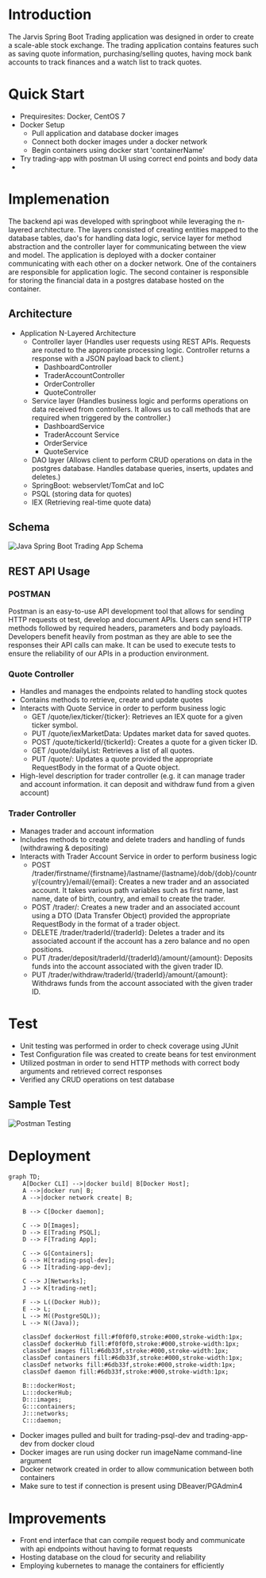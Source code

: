 
# Introduction
The Jarvis Spring Boot Trading application was designed in order to create a scale-able stock exchange. The trading application contains features such as
saving quote information, purchasing/selling quotes, having mock bank accounts to track finances and a watch list to track quotes. 
# Quick Start
- Prequiresites: Docker, CentOS 7
- Docker Setup
    - Pull application and database docker images
    - Connect both docker images under a docker network
    - Begin containers using docker start 'containerName'
- Try trading-app with postman UI using correct end points and body data
- 

# Implemenation
The backend api was developed with springboot while leveraging the n-layered architecture. The layers consisted of creating entities mapped to the database tables, dao's for handling data logic, service layer for method abstraction and the controller layer for communicating between the view and model. 
The application is deployed with a docker container communicating with each other on a docker
network. One of the containers are responsible for application logic. The second container is responsible for storing the financial data in a postgres database hosted on the container.

## Architecture
- Application N-Layered Architecture
    - Controller layer (Handles user requests using REST APIs. Requests are routed to the appropriate processing logic. Controller returns a response with a JSON payload back to client.)
      - DashboardController
      - TraderAccountController
      - OrderController
      - QuoteController
    - Service layer (Handles business logic and performs operations on data received from controllers. It allows us to call methods that are required when triggered by the controller.)
      - DashboardService
      - TraderAccount Service
      - OrderService
      - QuoteService
    - DAO layer (Allows client to perform CRUD operations on data in the postgres database. Handles database queries, inserts, updates and deletes.)
    - SpringBoot: webservlet/TomCat and IoC
    - PSQL (storing data for quotes)
    - IEX (Retrieving real-time quote data)
## Schema
![Java Spring Boot Trading App Schema](./assets/schema.png)

## REST API Usage
### POSTMAN
Postman is an easy-to-use API development tool that allows for sending HTTP requests ot test, develop and document APIs. Users can send HTTP methods followed by required headers, parameters and body payloads. 
Developers benefit heavily from postman as they are able to see the responses their API calls can make. It can be used to execute tests to ensure the reliability of our APIs in a production environment.
### Quote Controller
- Handles and manages the endpoints related to handling stock quotes
- Contains methods to retrieve, create and update quotes
- Interacts with Quote Service in order to perform business logic
  - GET /quote/iex/ticker/{ticker}: Retrieves an IEX quote for a given ticker symbol.
  - PUT /quote/iexMarketData: Updates market data for saved quotes.
  - POST /quote/tickerId/{tickerId}: Creates a quote for a given ticker ID.
  - GET /quote/dailyList: Retrieves a list of all quotes.
  - PUT /quote/: Updates a quote provided the appropriate RequestBody in the format of a Quote object.
- High-level description for trader controller (e.g. it can manage trader and account information. it can deposit and withdraw fund from a given account)
### Trader Controller
- Manages trader and account information
- Includes methods to create and delete traders and handling of funds (withdrawing & depositing)
- Interacts with Trader Account Service in order to perform business logic
  - POST /trader/firstname/{firstname}/lastname/{lastname}/dob/{dob}/country/{country}/email/{email}: Creates a new trader and an associated account. It takes various path variables such as first name, last name, date of birth, country, and email to create the trader.
  - POST /trader/: Creates a new trader and an associated account using a DTO (Data Transfer Object) provided the appropriate RequestBody in the format of a trader object.
  - DELETE /trader/traderId/{traderId}: Deletes a trader and its associated account if the account has a zero balance and no open positions.
  - PUT /trader/deposit/traderId/{traderId}/amount/{amount}: Deposits funds into the account associated with the given trader ID.
  - PUT /trader/withdraw/traderId/{traderId}/amount/{amount}: Withdraws funds from the account associated with the given trader ID.
# Test
- Unit testing was performed in order to check coverage using JUnit
- Test Configuration file was created to create beans for test environment
- Utilized postman in order to send HTTP methods with correct body arguments and retrieved correct responses
- Verified any CRUD operations on test database
## Sample Test
![Postman Testing](./assets/postman.png)


# Deployment
```mermaid
graph TD;
    A[Docker CLI] -->|docker build| B[Docker Host];
    A -->|docker run| B;
    A -->|docker network create| B;
    
    B --> C[Docker daemon];
    
    C --> D[Images];
    D --> E[Trading PSQL];
    D --> F[Trading App];
    
    C --> G[Containers];
    G --> H[trading-psql-dev];
    G --> I[trading-app-dev];
    
    C --> J[Networks];
    J --> K[trading-net];
    
    F --> L((Docker Hub));
    E --> L;
    L --> M((PostgreSQL));
    L --> N((Java));

    classDef dockerHost fill:#f0f0f0,stroke:#000,stroke-width:1px;
    classDef dockerHub fill:#f0f0f0,stroke:#000,stroke-width:1px;
    classDef images fill:#6db33f,stroke:#000,stroke-width:1px;
    classDef containers fill:#6db33f,stroke:#000,stroke-width:1px;
    classDef networks fill:#6db33f,stroke:#000,stroke-width:1px;
    classDef daemon fill:#6db33f,stroke:#000,stroke-width:1px;

    B:::dockerHost;
    L:::dockerHub;
    D:::images;
    G:::containers;
    J:::networks;
    C:::daemon;
```
- Docker images pulled and built for trading-psql-dev and trading-app-dev from docker cloud
- Docker images are run using docker run imageName command-line argument
- Docker network created in order to allow communication between both containers
- Make sure to test if connection is present using DBeaver/PGAdmin4

# Improvements
- Front end interface that can compile request body and communicate with api endpoints without having to format requests
- Hosting database on the cloud for security and reliability
- Employing kubernetes to manage the containers for efficiently
